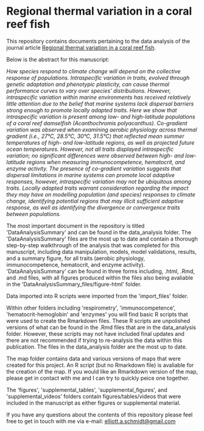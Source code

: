 # Regional thermal variation in a coral reef fish

This repository contains documents pertaining to the data analysis of the journal article [Regional thermal variation in a coral reef fish](https://doi.org/10.1093/conphys/coae058).  

Below is the abstract for this manuscript: 


_How species respond to climate change will depend on the collective response of populations. Intraspecific variation in traits, evolved through genetic adaptation and phenotypic plasticity, can cause thermal performance curves to vary over species’ distributions. However, intraspecific variation within marine environments has received relatively little attention due to the belief that marine systems lack dispersal barriers strong enough to promote locally adapted traits. Here we show that intraspecific variation is present among low- and high-latitude populations of a coral reef damselfish (Acanthochromis polyacanthus). Co-gradient variation was observed when examining aerobic physiology across thermal gradient (i.e., 27°C, 28.5°C, 30°C, 31.5°C) that reflected mean summer temperatures of high- and low-latitude regions, as well as projected future ocean temperatures. However, not all traits displayed intraspecific variation; no significant differences were observed between high- and low-latitude regions when measuring immunocompetence, hematocrit, and enzyme activity. The presence of co-gradient variation suggests that dispersal limitations in marine systems can promote local adaptive responses, however, intraspecific variation may not be ubiquitous among traits. Locally adapted traits warrant consideration regarding the impact they may have on modelling population (and species) responses to climate change, identifying potential regions that may illicit sufficient adaptive response, as well as identifying the divergence or convergence traits between populations._

The most important document in the repository is titled 'DataAnalysisSummary' and can be found in the data_analysis folder. The 'DataAnalysisSummary' files are the most up to date and contain a thorough step-by-step walkthrough of the analysis that was completed for this manuscript, including data manipulation, models, model validations, results, and a summary figure, for all traits (aerobic physiology, immunocompetence, hematocrit, and enzyme activity). 'DataAnalysisSummary' can be found in three forms including, .html, .Rmd, and .md files, with all figures produced within the files also being avaliable in the 'DataAnalysisSummary_files/figure-html' folder. 

Data imported into R scripts were imported from the 'import_files' folder.

Within other folders including 'respirometry', 'immunocompetence', 'hematocrit-hemoglobin' and 'enzymes' you will find basic R scripts that were used to create the Rmarkdown files. These R scripts are unpolished versions of what can be found in the .Rmd files that are in the data_analysis folder. However, these scripts may not have included final updates and there are not recommended if trying to re-analysis the data within this publication. The files in the data_analysis folder are the most up to date. 

The map folder contains data and various versions of maps that were created for this project. An R script (but no Rmarkdown file) is avaliable for the creation of the map. If you would like an Rmarkdown version of the map, please get in contact with me and I can try to quickly peice one together. 

The 'figures', 'supplemental_tables', 'supplemental_figures', and 'supplemental_videos' folders contain figures/tables/videos that were included in the manuscript as either figures or supplemental material. 

If you have any questions about the contents of this repository please feel free to get in touch with me via e-mail: elliott.a.schmidt@gmail.com
